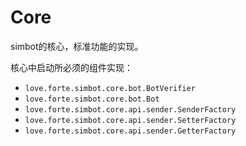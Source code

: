 # Core

simbot的核心，标准功能的实现。

核心中启动所必须的组件实现：
- `love.forte.simbot.core.bot.BotVerifier`
- `love.forte.simbot.core.bot.Bot`
- `love.forte.simbot.core.api.sender.SenderFactory`
- `love.forte.simbot.core.api.sender.SetterFactory`
- `love.forte.simbot.core.api.sender.GetterFactory`
